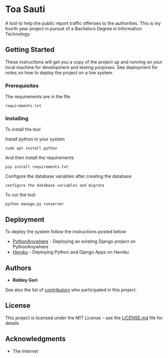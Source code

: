 # Toa Sauti

A tool to help the public report traffic offenses to the authorities. This is my fourth year project in pursuit of a Bachelors Degree in Information Technology.

## Getting Started

These instructions will get you a copy of the project up and running on your local machine for development and testing purposes. See deployment for notes on how to deploy the project on a live system.

### Prerequisites

The requirements are in the file

```
requirements.txt
```

### Installing

To install the tool

Install python in your system

```
sudo apt install python
```

And then install the requirements

```
pip install requirements.txt
```
Configure the database variables after creating the database
```
configure the database variables and migrate
```
To run the tool
```
python manage.py runserver
```

## Deployment
To deploy the system follow the instructions posted below

* [PythonAnywhere](https://help.pythonanywhere.com/pages/DeployExistingDjangoProject/) - Deploying an existing Django project on PythonAnywhere
* [Heroku](https://devcenter.heroku.com/articles/deploying-python) - Deploying Python and Django Apps on Heroku


## Authors

* **Robley Gori**

See also the list of [contributors](https://github.com/your/project/contributors) who participated in this project.

## License

This project is licensed under the MIT License - see the [LICENSE.md](LICENSE.md) file for details

## Acknowledgments

* The Internet